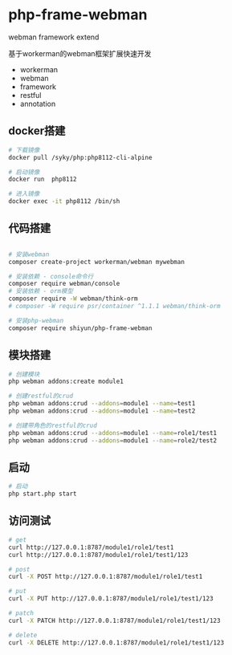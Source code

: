 # php-frame-webman

webman framework extend

基于workerman的webman框架扩展快速开发

- workerman
- webman
- framework
- restful
- annotation

## docker搭建

```sh
# 下载镜像
docker pull /syky/php:php8112-cli-alpine

# 启动镜像
docker run  php8112

# 进入镜像
docker exec -it php8112 /bin/sh
```

## 代码搭建

```sh

# 安装webman
composer create-project workerman/webman mywebman

# 安装依赖 - console命令行
composer require webman/console
# 安装依赖 - orm模型
composer require -W webman/think-orm
# composer -W require psr/container ^1.1.1 webman/think-orm

# 安装php-webman
composer require shiyun/php-frame-webman

```

## 模块搭建

```sh
# 创建模块
php webman addons:create module1

# 创建restful的crud
php webman addons:crud --addons=module1 --name=test1
php webman addons:crud --addons=module1 --name=test2

# 创建带角色的restful的crud
php webman addons:crud --addons=module1 --name=role1/test1
php webman addons:crud --addons=module1 --name=role2/test2

```

## 启动

```sh
# 启动
php start.php start
```

## 访问测试

```sh
# get
curl http://127.0.0.1:8787/module1/role1/test1
curl http://127.0.0.1:8787/module1/role1/test1/123

# post
curl -X POST http://127.0.0.1:8787/module1/role1/test1

# put
curl -X PUT http://127.0.0.1:8787/module1/role1/test1/123

# patch
curl -X PATCH http://127.0.0.1:8787/module1/role1/test1/123

# delete
curl -X DELETE http://127.0.0.1:8787/module1/role1/test1/123

```